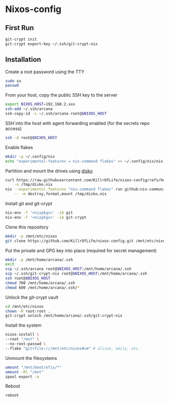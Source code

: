 # Nixos-config

## First Run

```sh
git-crypt init
git-crypt export-key ~/.ssh/git-crypt-nix

```


## Installation

Create a root password using the TTY

```bash
sudo su
passwd
```

From your host, copy the public SSH key to the server

```bash
export NIXOS_HOST=192.168.2.xxx
ssh-add ~/.ssh/arcana
ssh-copy-id -i ~/.ssh/arcana root@$NIXOS_HOST
```

SSH into the host with agent forwarding enabled (for the secrets repo access)

```bash
ssh -A root@$NIXOS_HOST
```

Enable flakes

```bash
mkdir -p ~/.config/nix
echo "experimental-features = nix-command flakes" >> ~/.config/nix/nix.conf
```

Partition and mount the drives using [disko](https://github.com/nix-community/disko)

```bash
curl https://raw.githubusercontent.com/KillrOfLife/nixos-config/refs/heads/main/machines/vm/disko.nix \
    -o /tmp/disko.nix
nix --experimental-features "nix-command flakes" run github:nix-community/disko \
    -- -m destroy,format,mount /tmp/disko.nix
```

Install git and git-crypt

```bash
nix-env -f '<nixpkgs>' -iA git
nix-env -f '<nixpkgs>' -iA git-crypt
```

Clone this repository

```bash
mkdir -p /mnt/etc/nixos
git clone https://github.com/KillrOfLife/nixos-config.git /mnt/etc/nixos
```

Put the private and GPG key into place (required for secret management)

```bash
mkdir -p /mnt/home/arcana/.ssh
exit
scp ~/.ssh/arcana root@$NIXOS_HOST:/mnt/home/arcana/.ssh
scp ~/.ssh/git-crypt-nix root@$NIXOS_HOST:/mnt/home/arcana/.ssh
ssh root@$NIXOS_HOST
chmod 700 /mnt/home/arcana/.ssh
chmod 600 /mnt/home/arcana/.ssh/*
```

Unlock the git-crypt vault

```bash
cd /mnt/etc/nixos
chown -R root:root .
git-crypt unlock /mnt/home/arcana/.ssh/git-crypt-nix
```

Install the system

```bash
nixos-install \
--root "/mnt" \
--no-root-passwd \
--flake "git+file:///mnt/etc/nixos#vm" # alison, emily, etc.
```

Unmount the filesystems

```bash
umount "/mnt/boot/efis/*"
umount -Rl "/mnt"
zpool export -a
```

Reboot

```bash
reboot
```
